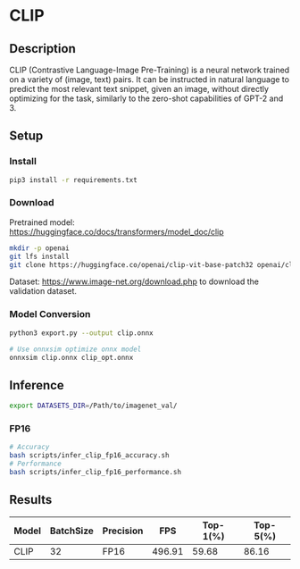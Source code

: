 # CLIP

## Description

CLIP (Contrastive Language-Image Pre-Training) is a neural network trained on a variety of (image, text) pairs. It can be instructed in natural language to predict the most relevant text snippet, given an image, without directly optimizing for the task, similarly to the zero-shot capabilities of GPT-2 and 3.

## Setup

### Install

```bash
pip3 install -r requirements.txt
```

### Download

Pretrained model: <https://huggingface.co/docs/transformers/model_doc/clip>

```bash
mkdir -p openai
git lfs install
git clone https://huggingface.co/openai/clip-vit-base-patch32 openai/clip-vit-base-patch32
```

Dataset: <https://www.image-net.org/download.php> to download the validation dataset.

### Model Conversion

```bash
python3 export.py --output clip.onnx

# Use onnxsim optimize onnx model
onnxsim clip.onnx clip_opt.onnx
```

## Inference

```bash
export DATASETS_DIR=/Path/to/imagenet_val/
```

### FP16

```bash
# Accuracy
bash scripts/infer_clip_fp16_accuracy.sh
# Performance
bash scripts/infer_clip_fp16_performance.sh
```

## Results

Model |BatchSize  |Precision |FPS       |Top-1(%)  |Top-5(%)
------|-----------|----------|----------|----------|--------
CLIP  |    32     |   FP16   | 496.91   |  59.68   | 86.16
